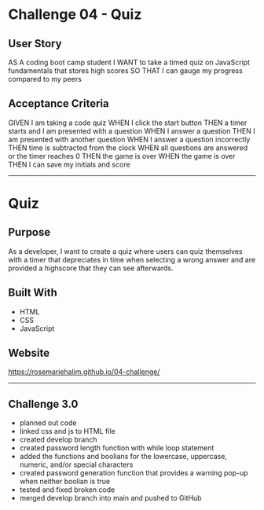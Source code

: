 #   Challenge 04 - Quiz

##  User Story

AS A coding boot camp student
I WANT to take a timed quiz on JavaScript fundamentals that stores high scores
SO THAT I can gauge my progress compared to my peers

## Acceptance Criteria

GIVEN I am taking a code quiz
WHEN I click the start button
THEN a timer starts and I am presented with a question
WHEN I answer a question
THEN I am presented with another question
WHEN I answer a question incorrectly
THEN time is subtracted from the clock
WHEN all questions are answered or the timer reaches 0
THEN the game is over
WHEN the game is over
THEN I can save my initials and score

---

# Quiz

## Purpose
As a developer, I want to create a quiz where users can quiz themselves with a timer that depreciates in time when selecting a wrong answer and are provided a highscore that they can see afterwards.

## Built With
* HTML
* CSS
* JavaScript

## Website
https://rosemariehalim.github.io/04-challenge/

---

## Challenge 3.0

* planned out code
* linked css and js to HTML file
* created develop branch
* created password length function with while loop statement
* added the functions and boolians for the lowercase, uppercase, numeric, and/or special characters
* created password generation function that provides a warning pop-up when neither boolian is true
* tested and fixed broken code
* merged develop branch into main and pushed to GitHub